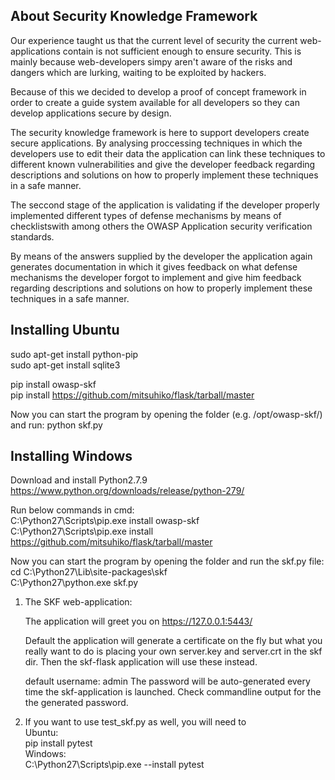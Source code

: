 About Security Knowledge Framework
------------------------------------
Our experience taught us that the current level of security the current 
web-applications contain is not sufficient enough to ensure security. 
This is mainly because web-developers simpy aren't aware of the risks and dangers 
which are lurking, waiting to be exploited by hackers. 

Because of this we decided to develop a proof of concept framework in order 
to create a guide system available for all developers so they can develop 
applications secure by design.

The security knowledge framework is here to support developers create secure applications. 
By analysing proccessing techniques in which the developers use to edit their 
data the application can link these techniques to different known vulnerabilities and 
give the developer feedback regarding descriptions and solutions on how to properly 
implement these techniques in a safe manner. 

The seccond stage of the application is validating if the developer 
properly implemented different types of defense mechanisms 
by means of checklistswith among others the 
OWASP Application security verification standards.

By means of the answers supplied by the developer the application again generates
documentation in which it gives feedback on what defense 
mechanisms the developer forgot to implement and give him feedback 
regarding descriptions and solutions on how to properly implement
these techniques in a safe manner.

Installing Ubuntu
----------
sudo apt-get install python-pip <br>
sudo apt-get install sqlite3 <br>

pip install owasp-skf <br>
pip install https://github.com/mitsuhiko/flask/tarball/master <br>

Now you can start the program by opening the folder (e.g. /opt/owasp-skf/) and run:
python skf.py

Installing Windows
----------
Download and install Python2.7.9<br>
https://www.python.org/downloads/release/python-279/

Run below commands in cmd:<br>
C:\Python27\Scripts\pip.exe install owasp-skf<br>
C:\Python27\Scripts\pip.exe install https://github.com/mitsuhiko/flask/tarball/master

Now you can start the program by opening the folder and run the skf.py file:<br>
cd C:\Python27\Lib\site-packages\skf<br>
C:\Python27\python.exe skf.py<br>

1. The SKF web-application:
     
     The application will greet you on
     https://127.0.0.1:5443/

     Default the application will generate a certificate on the fly but what you 
     really want to do is placing your own server.key and server.crt in the skf dir. 
     Then the skf-flask application will use these instead.

     default username: admin
     The password will be auto-generated every time the skf-application is launched. 
     Check commandline output for the the generated password.
	 
3. If you want to use test_skf.py as well, you will need to<br>
     Ubuntu:<br>
     pip install pytest<br>
     Windows:<br>
     C:\Python27\Scripts\pip.exe --install pytest
     
